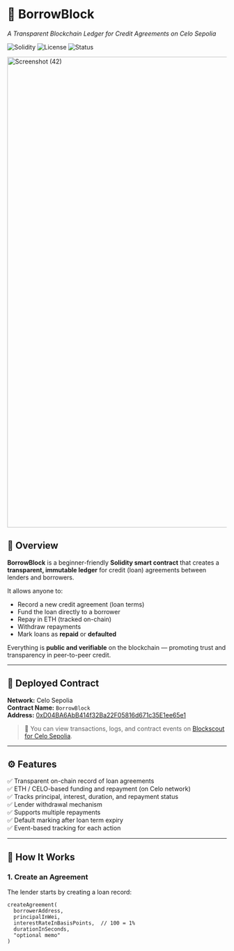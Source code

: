 # 💠 BorrowBlock  
*A Transparent Blockchain Ledger for Credit Agreements on Celo Sepolia*

![Solidity](https://img.shields.io/badge/Solidity-0.8.x-blue?logo=ethereum)
![License](https://img.shields.io/badge/License-MIT-green)
![Status](https://img.shields.io/badge/Stage-Deployed-success)

<img width="1920" height="1080" alt="Screenshot (42)" src="https://github.com/user-attachments/assets/df65b05b-fd8a-426e-bbab-1dac9bb31eb7" />


## 🧩 Overview

**BorrowBlock** is a beginner-friendly **Solidity smart contract** that creates a **transparent, immutable ledger** for credit (loan) agreements between lenders and borrowers.  

It allows anyone to:
- Record a new credit agreement (loan terms)
- Fund the loan directly to a borrower
- Repay in ETH (tracked on-chain)
- Withdraw repayments
- Mark loans as **repaid** or **defaulted**

Everything is **public and verifiable** on the blockchain — promoting trust and transparency in peer-to-peer credit.

---

## 📜 Deployed Contract

**Network:** Celo Sepolia  
**Contract Name:** `BorrowBlock`  
**Address:** [0xD04BA6AbB414f32Ba22F05816d671c35E1ee65e1](https://celo-sepolia.blockscout.com/address/0xD04BA6AbB414f32Ba22F05816d671c35E1ee65e1)

> 🔎 You can view transactions, logs, and contract events on [Blockscout for Celo Sepolia](https://celo-sepolia.blockscout.com/address/0xD04BA6AbB414f32Ba22F05816d671c35E1ee65e1).

---

## ⚙️ Features

✅ Transparent on-chain record of loan agreements  
✅ ETH / CELO-based funding and repayment (on Celo network)  
✅ Tracks principal, interest, duration, and repayment status  
✅ Lender withdrawal mechanism  
✅ Supports multiple repayments  
✅ Default marking after loan term expiry  
✅ Event-based tracking for each action  

---

## 🧱 How It Works

### 1. Create an Agreement  
The lender starts by creating a loan record:  
```solidity
createAgreement(
  borrowerAddress,
  principalInWei,
  interestRateInBasisPoints,  // 100 = 1%
  durationInSeconds,
  "optional memo"
)
